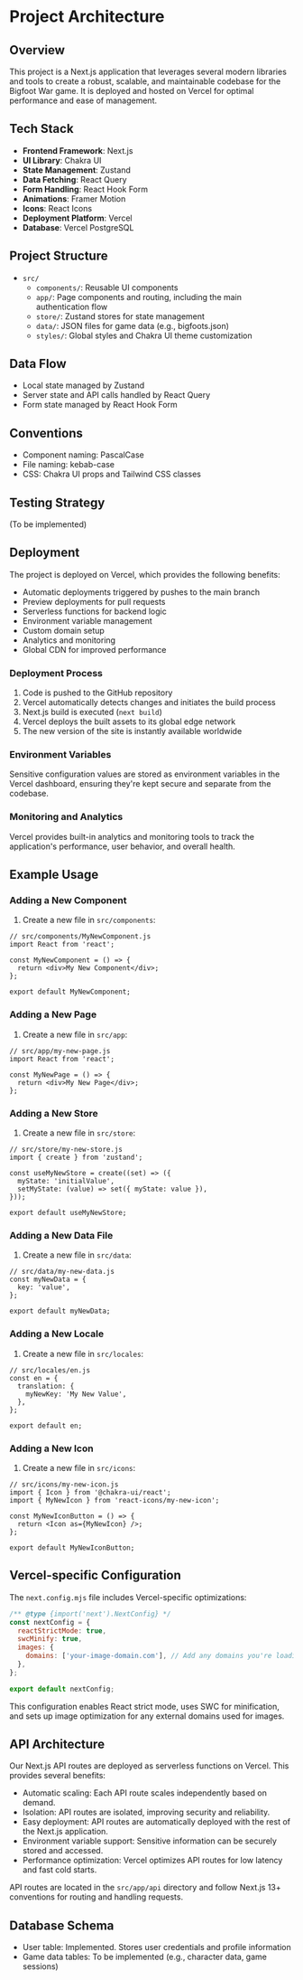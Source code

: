 # Project Architecture

## Overview
This project is a Next.js application that leverages several modern libraries and tools to create a robust, scalable, and maintainable codebase for the Bigfoot War game. It is deployed and hosted on Vercel for optimal performance and ease of management.

## Tech Stack
- **Frontend Framework**: Next.js
- **UI Library**: Chakra UI
- **State Management**: Zustand
- **Data Fetching**: React Query
- **Form Handling**: React Hook Form
- **Animations**: Framer Motion
- **Icons**: React Icons
- **Deployment Platform**: Vercel
- **Database**: Vercel PostgreSQL

## Project Structure
- `src/`
  - `components/`: Reusable UI components
  - `app/`: Page components and routing, including the main authentication flow
  - `store/`: Zustand stores for state management
  - `data/`: JSON files for game data (e.g., bigfoots.json)
  - `styles/`: Global styles and Chakra UI theme customization

## Data Flow
- Local state managed by Zustand
- Server state and API calls handled by React Query
- Form state managed by React Hook Form

## Conventions
- Component naming: PascalCase
- File naming: kebab-case
- CSS: Chakra UI props and Tailwind CSS classes

## Testing Strategy
(To be implemented)

## Deployment
The project is deployed on Vercel, which provides the following benefits:
- Automatic deployments triggered by pushes to the main branch
- Preview deployments for pull requests
- Serverless functions for backend logic
- Environment variable management
- Custom domain setup
- Analytics and monitoring
- Global CDN for improved performance

### Deployment Process
1. Code is pushed to the GitHub repository
2. Vercel automatically detects changes and initiates the build process
3. Next.js build is executed (`next build`)
4. Vercel deploys the built assets to its global edge network
5. The new version of the site is instantly available worldwide

### Environment Variables
Sensitive configuration values are stored as environment variables in the Vercel dashboard, ensuring they're kept secure and separate from the codebase.

### Monitoring and Analytics
Vercel provides built-in analytics and monitoring tools to track the application's performance, user behavior, and overall health.

## Example Usage
### Adding a New Component
1. Create a new file in `src/components`:
```
// src/components/MyNewComponent.js
import React from 'react';

const MyNewComponent = () => {
  return <div>My New Component</div>;
};

export default MyNewComponent;
```

### Adding a New Page
1. Create a new file in `src/app`:
```
// src/app/my-new-page.js
import React from 'react';

const MyNewPage = () => {
  return <div>My New Page</div>;
};
```

### Adding a New Store
1. Create a new file in `src/store`:
```
// src/store/my-new-store.js
import { create } from 'zustand';

const useMyNewStore = create((set) => ({
  myState: 'initialValue',  
  setMyState: (value) => set({ myState: value }),
}));

export default useMyNewStore;
```

### Adding a New Data File
1. Create a new file in `src/data`:
```
// src/data/my-new-data.js
const myNewData = {
  key: 'value',
};

export default myNewData;
```

### Adding a New Locale
1. Create a new file in `src/locales`:
```
// src/locales/en.js
const en = {
  translation: {
    myNewKey: 'My New Value',
  },
};

export default en;
```

### Adding a New Icon
1. Create a new file in `src/icons`:
``` 
// src/icons/my-new-icon.js
import { Icon } from '@chakra-ui/react';
import { MyNewIcon } from 'react-icons/my-new-icon';

const MyNewIconButton = () => {
  return <Icon as={MyNewIcon} />;
};

export default MyNewIconButton; 
```

## Vercel-specific Configuration
The `next.config.mjs` file includes Vercel-specific optimizations:

```javascript
/** @type {import('next').NextConfig} */
const nextConfig = {
  reactStrictMode: true,
  swcMinify: true,
  images: {
    domains: ['your-image-domain.com'], // Add any domains you're loading images from
  },
};

export default nextConfig;
```

This configuration enables React strict mode, uses SWC for minification, and sets up image optimization for any external domains used for images.


## API Architecture

Our Next.js API routes are deployed as serverless functions on Vercel. This provides several benefits:

- Automatic scaling: Each API route scales independently based on demand.
- Isolation: API routes are isolated, improving security and reliability.
- Easy deployment: API routes are automatically deployed with the rest of the Next.js application.
- Environment variable support: Sensitive information can be securely stored and accessed.
- Performance optimization: Vercel optimizes API routes for low latency and fast cold starts.

API routes are located in the `src/app/api` directory and follow Next.js 13+ conventions for routing and handling requests.

## Database Schema
- User table: Implemented. Stores user credentials and profile information
- Game data tables: To be implemented (e.g., character data, game sessions)
